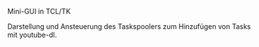 Mini-GUI in TCL/TK

Darstellung und Ansteuerung des Taskspoolers zum Hinzufügen von Tasks mit youtube-dl.

